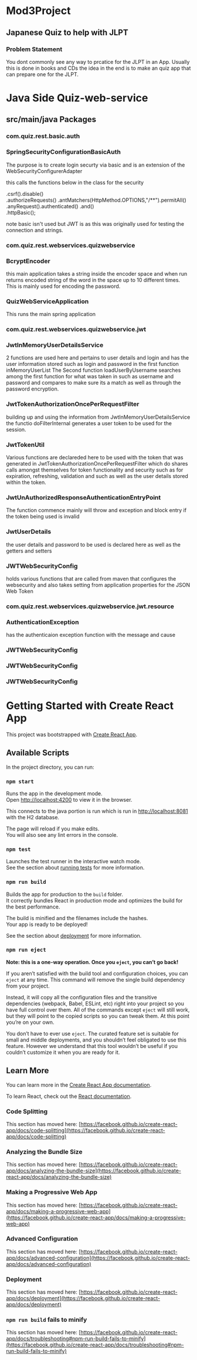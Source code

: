 # Mod3Project

## Japanese Quiz to help with JLPT

### Problem Statement 

You dont commonly see any way to prcatice for the JLPT in an App. Usually this is done in books and CDs
the idea in the end is to make an quiz app that can prepare one for the JLPT.

# Java Side Quiz-web-service 

## src/main/java Packages

### com.quiz.rest.basic.auth  

### SpringSecurityConfigurationBasicAuth

The purpose is to create login securty via basic and is an extension of the WebSecurityConfigurerAdapter

this calls the functions below in the class for the security 

.csrf().disable()	
		.authorizeRequests()
		.antMatchers(HttpMethod.OPTIONS,"/**").permitAll()
		.anyRequest().authenticated()
		.and()		
		.httpBasic(); 

note basic isn't used but JWT is as this was originally used for testing the connection and strings.

### com.quiz.rest.webservices.quizwebservice

### BcryptEncoder

this main application takes a string inside the encoder space and when run returns encoded
string of the word in the space up to 10 different times. This is mainly used for encoding the 
password.

### QuizWebServiceApplication

This runs the main spring application 

### com.quiz.rest.webservices.quizwebservice.jwt 

### JwtInMemoryUserDetailsService

2 functions are used here and pertains to user details and login and has the user information stored such as 
login and password in the first function inMemoryUserList
The Second function loadUserByUsername searches among the first function for what was taken in such as username 
and password and compares to make sure its a match as well as through the password encryption.

### JwtTokenAuthorizationOncePerRequestFilter

building up and using the information from JwtInMemoryUserDetailsService the functio doFilterInternal
generates a user token to be used for the session. 

### JwtTokenUtil

Various functions are declareded here to be used with the token that was generated in JwtTokenAuthorizationOncePerRequestFilter
which do shares calls amongst themselves for token functionality and security such as for expiration, refreshing, validation and 
such as well as the user details stored within the token.

### JwtUnAuthorizedResponseAuthenticationEntryPoint

The function commence mainly will throw and exception and block entry if the token being used is invalid

### JwtUserDetails

the user details and password to be used is declared here as well as the getters and setters

### JWTWebSecurityConfig

holds various functions that are called from maven that configures the websecurity and also takes setting
from application properties for the JSON Web Token

### com.quiz.rest.webservices.quizwebservice.jwt.resource 

### AuthenticationException

has the authenticaion exception function with the message and cause

### JWTWebSecurityConfig

### JWTWebSecurityConfig

### JWTWebSecurityConfig

# Getting Started with Create React App

This project was bootstrapped with [Create React App](https://github.com/facebook/create-react-app).

## Available Scripts

In the project directory, you can run:

### `npm start`

Runs the app in the development mode.\
Open [http://localhost:4200](http://localhost:4200) to view it in the browser.

This connects to the java portion is run which is run in [http://localhost:8081](http://localhost:8081)
with the H2 database.

The page will reload if you make edits.\
You will also see any lint errors in the console.

### `npm test`

Launches the test runner in the interactive watch mode.\
See the section about [running tests](https://facebook.github.io/create-react-app/docs/running-tests) for more information.

### `npm run build`

Builds the app for production to the `build` folder.\
It correctly bundles React in production mode and optimizes the build for the best performance.

The build is minified and the filenames include the hashes.\
Your app is ready to be deployed!

See the section about [deployment](https://facebook.github.io/create-react-app/docs/deployment) for more information.

### `npm run eject`

**Note: this is a one-way operation. Once you `eject`, you can’t go back!**

If you aren’t satisfied with the build tool and configuration choices, you can `eject` at any time. This command will remove the single build dependency from your project.

Instead, it will copy all the configuration files and the transitive dependencies (webpack, Babel, ESLint, etc) right into your project so you have full control over them. All of the commands except `eject` will still work, but they will point to the copied scripts so you can tweak them. At this point you’re on your own.

You don’t have to ever use `eject`. The curated feature set is suitable for small and middle deployments, and you shouldn’t feel obligated to use this feature. However we understand that this tool wouldn’t be useful if you couldn’t customize it when you are ready for it.

## Learn More

You can learn more in the [Create React App documentation](https://facebook.github.io/create-react-app/docs/getting-started).

To learn React, check out the [React documentation](https://reactjs.org/).

### Code Splitting

This section has moved here: [https://facebook.github.io/create-react-app/docs/code-splitting](https://facebook.github.io/create-react-app/docs/code-splitting)

### Analyzing the Bundle Size

This section has moved here: [https://facebook.github.io/create-react-app/docs/analyzing-the-bundle-size](https://facebook.github.io/create-react-app/docs/analyzing-the-bundle-size)

### Making a Progressive Web App

This section has moved here: [https://facebook.github.io/create-react-app/docs/making-a-progressive-web-app](https://facebook.github.io/create-react-app/docs/making-a-progressive-web-app)

### Advanced Configuration

This section has moved here: [https://facebook.github.io/create-react-app/docs/advanced-configuration](https://facebook.github.io/create-react-app/docs/advanced-configuration)

### Deployment

This section has moved here: [https://facebook.github.io/create-react-app/docs/deployment](https://facebook.github.io/create-react-app/docs/deployment)

### `npm run build` fails to minify

This section has moved here: [https://facebook.github.io/create-react-app/docs/troubleshooting#npm-run-build-fails-to-minify](https://facebook.github.io/create-react-app/docs/troubleshooting#npm-run-build-fails-to-minify)

